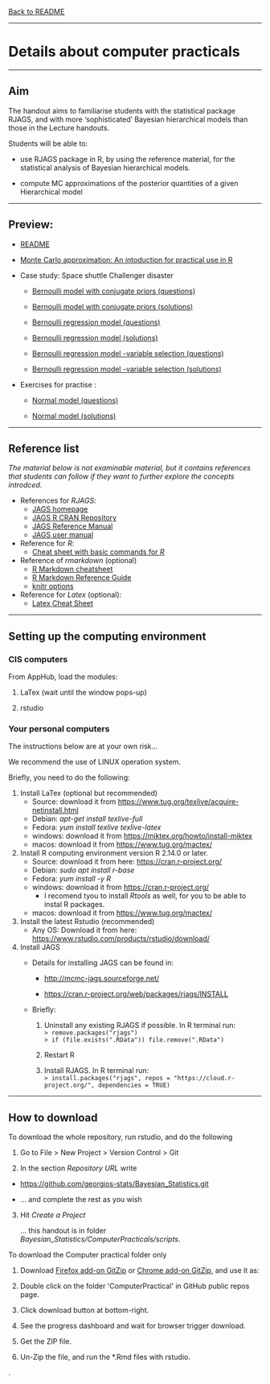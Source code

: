 [Back to
README](http://htmlpreview.github.io/?https://github.com/georgios-stats/Bayesian_Statistics/blob/master/ComputerPracticals/output/README.nb.html)

------------------------------------------------------------------------

# Details about computer practicals

------------------------------------------------------------------------

## Aim


The handout aims to familiarise students with the statistical package
RJAGS, and with more ‘sophisticated’ Bayesian hierarchical models than
those in the Lecture handouts.

Students will be able to:

-   use RJAGS package in R, by using the reference material, for the
    statistical analysis of Bayesian hierarchical models.

-   compute MC approximations of the posterior quantities of a given
    Hierarchical model

------------------------------------------------------------------------

## Preview:


-   [README](http://htmlpreview.github.io/?https://github.com/georgios-stats/Bayesian_Statistics/blob/master/ComputerPracticals/output/README.nb.html)

-   [Monte Carlo approximation: An intoduction for practical use in
    R](http://htmlpreview.github.io/?https://github.com/georgios-stats/Bayesian_Statistics/blob/master/ComputerPracticals/output/MCapproximators.nb.html)

-   Case study: Space shuttle Challenger disaster

    -   [Bernoulli model with conjugate priors
        (questions)](http://htmlpreview.github.io/?https://github.com/georgios-stats/Bayesian_Statistics/blob/master/ComputerPracticals/output/BernoulliModel_practical.nb.html)

    -   [Bernoulli model with conjugate priors
        (solutions)](http://htmlpreview.github.io/?https://github.com/georgios-stats/Bayesian_Statistics/blob/master/ComputerPracticals/output/BernoulliModel_full.nb.html)

    -   [Bernoulli regression model
        (questions)](http://htmlpreview.github.io/?https://github.com/georgios-stats/Bayesian_Statistics/blob/master/ComputerPracticals/output/BernoulliRegressionModel_practical.nb.html)

    -   [Bernoulli regression model
        (solutions)](http://htmlpreview.github.io/?https://github.com/georgios-stats/Bayesian_Statistics/blob/master/ComputerPracticals/output/BernoulliRegressionModel_full.nb.html)

    -   [Bernoulli regression model -variable selection
        (questions)](http://htmlpreview.github.io/?https://github.com/georgios-stats/Bayesian_Statistics/blob/master/ComputerPracticals/output/BernoulliRegressionModelVS_practical.nb.html)

    -   [Bernoulli regression model -variable selection
        (solutions)](http://htmlpreview.github.io/?https://github.com/georgios-stats/Bayesian_Statistics/blob/master/ComputerPracticals/output/BernoulliRegressionModelVS_full.nb.html)

-   Exercises for practise :

    -   [Normal model
        (questions)](http://htmlpreview.github.io/?https://github.com/georgios-stats/Bayesian_Statistics/blob/master/ComputerPracticals/output/NormalModel_practical.nb.html)

    -   [Normal model
        (solutions)](http://htmlpreview.github.io/?https://github.com/georgios-stats/Bayesian_Statistics/blob/master/ComputerPracticals/output/NormalModel_full.nb.html)

------------------------------------------------------------------------

## Reference list


*The material below is not examinable material, but it contains
references that students can follow if they want to further explore the
concepts introdced.*

-   References for *RJAGS*:
    -   [JAGS homepage](http://mcmc-jags.sourceforge.net)  
    -   [JAGS R CRAN
        Repository](https://cran.r-project.org/web/packages/rjags/index.html)  
    -   [JAGS Reference
        Manual](https://cran.r-project.org/web/packages/rjags/rjags.pdf)  
    -   [JAGS user
        manual](https://sourceforge.net/projects/mcmc-jags/files/Manuals/4.x/jags_user_manual.pdf/download)
-   Reference for *R*:
    -   [Cheat sheet with basic commands for
        *R*](https://www.rstudio.com/wp-content/uploads/2016/10/r-cheat-sheet-3.pdf)
-   Reference of *rmarkdown* (optional)
    -   [R Markdown
        cheatsheet](https://www.rstudio.com/wp-content/uploads/2016/03/rmarkdown-cheatsheet-2.0.pdf)  
    -   [R Markdown Reference
        Guide](http://442r58kc8ke1y38f62ssb208-wpengine.netdna-ssl.com/wp-content/uploads/2015/03/rmarkdown-reference.pdf)  
    -   [knitr options](https://yihui.name/knitr/options)
-   Reference for *Latex* (optional):
    -   [Latex Cheat
        Sheet](https://wch.github.io/latexsheet/latexsheet-a4.pdf)

------------------------------------------------------------------------

## Setting up the computing environment


### CIS computers 

From AppHub, load the modules:

1.  LaTex (wait until the window pops-up)

2.  rstudio

### Your personal computers 

The instructions below are at your own risk…

We recommend the use of LINUX operation system.

Briefly, you need to do the following:

1.  Install LaTex (optional but recommended)
    -   Source: download it from
        <https://www.tug.org/texlive/acquire-netinstall.html>
    -   Debian: *apt-get install texlive-full*  
    -   Fedora: *yum install texlive texlive-latex*  
    -   windows: download it from
        <https://miktex.org/howto/install-miktex>
    -   macos: download it from <https://www.tug.org/mactex/>
2.  Install R computing environment version R 2.14.0 or later.
    -   Source: download it from here: <https://cran.r-project.org/>  
    -   Debian: *sudo apt install r-base*  
    -   Fedora: *yum install -y R*  
    -   windows: download it from <https://cran.r-project.org/>
        -   I recomend tyou to install *Rtools* as well, for you to be
            able to instal R packages.  
    -   macos: download it from <https://www.tug.org/mactex/>
3.  Install the latest Rstudio (recommended)
    -   Any OS: Download it from here:
        <https://www.rstudio.com/products/rstudio/download/>
4.  Install JAGS
    -   Details for installing JAGS can be found in:
        
        -   <http://mcmc-jags.sourceforge.net/>
        
        -   <https://cran.r-project.org/web/packages/rjags/INSTALL>
    
    
    -   Briefly:
        
        1.  Uninstall any existing RJAGS if possible. In R terminal run:  
            `> remove.packages("rjags")`  
            `> if (file.exists(".RData")) file.remove(".RData")`
        
        2.  Restart R
        
        3.  Install RJAGS. In R terminal run:  
            `> install.packages("rjags", repos = "https://cloud.r-project.org/", dependencies = TRUE)`

------------------------------------------------------------------------

## How to download


To download the whole repository, run rstudio, and do the following

1.  Go to File &gt; New Project &gt; Version Control &gt; Git

2.  In the section *Repository URL* write

-   <https://github.com/georgios-stats/Bayesian_Statistics.git>

-   … and complete the rest as you wish

3.  Hit *Create a Project*

    ... this handout is in folder *Bayesian_Statistics/ComputerPracticals/scripts*.

To download the Computer practical folder only

1. Download [Firefox add-on GitZip](https://www.google.com/url?sa=t&rct=j&q=&esrc=s&source=web&cd=3&cad=rja&uact=8&ved=2ahUKEwias52xjd3nAhXPUs0KHeXHCEUQFjACegQIAhAB&url=https%3A%2F%2Faddons.mozilla.org%2Fen-US%2Ffirefox%2Faddon%2Fgitzip%2F&usg=AOvVaw37servrJ29tuNcx9dIQDqy) or [Chrome add-on GitZip](https://www.google.com/url?sa=t&rct=j&q=&esrc=s&source=web&cd=2&cad=rja&uact=8&ved=2ahUKEwias52xjd3nAhXPUs0KHeXHCEUQFjABegQIARAB&url=https%3A%2F%2Fchrome.google.com%2Fwebstore%2Fdetail%2Fgitzip-for-github%2Fffabmkklhbepgcgfonabamgnfafbdlkn%3Fhl%3Den&usg=AOvVaw1Pn3VXuXz1Fphl7dsPEhDS), and use it as:

3. Double click on the folder 'ComputerPractical' in GitHub public repos page. 

4. Click download button at bottom-right.

5. See the progress dashboard and wait for browser trigger download.

6. Get the ZIP file.

7. Un-Zip the file, and run the *.Rmd files with rstudio.





.
